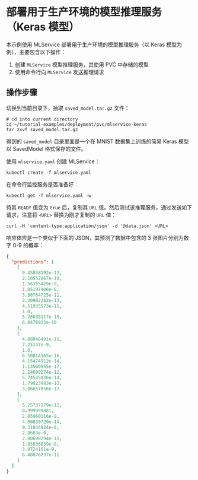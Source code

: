 # 部署用于生产环境的模型推理服务（Keras 模型）

本示例使用 MLService 部署用于生产环境的模型推理服务（以 Keras 模型为例），主要包含以下操作：

1. 创建 `MLService` 模型推理服务，其使用 PVC 中存储的模型
1. 使用命令行向 `MLService` 发送推理请求

## 操作步骤

切换到当前目录下，抽取 `saved_model.tar.gz` 文件：

```shell
# cd into current directory
cd ~/tutorial-examples/deployment/pvc/mlservice-keras
tar zxvf saved_model.tar.gz
```

得到的 `saved_model` 目录里面是一个在 MNIST 数据集上训练的简易 Keras 模型以 SavedModel 格式保存的文件。

使用 `mlservice.yaml` 创建 MLService：

```shell
kubectl create -f mlservice.yaml
```

在命令行监控服务是否准备好：

```shell
kubectl get -f mlservice.yaml -w
```

待其 `READY` 值变为 `true` 后，复制其 `URL` 值。然后测试该推理服务，通过发送如下请求，注意将 `<URL>` 替换为刚才复制的 `URL` 值：

```shell
curl -H 'content-type:application/json' -d '@data.json' <URL>
```

响应体应是一个类似于下面的 JSON，其预测了数据中包含的 3 张图片分别为数字 0-9 的概率：

```json
{
  "predictions": [
    [
      9.45858192e-13,
      2.10552867e-10,
      1.56355429e-9,
      1.05197406e-8,
      3.80764725e-11,
      2.20902262e-13,
      4.51935573e-15,
      1.0,
      5.78038117e-10,
      6.0478933e-10
    ],
    [
      4.08048491e-11,
      7.25147e-9,
      1.0,
      6.50814165e-16,
      4.15474912e-14,
      1.13560955e-17,
      2.24699274e-12,
      5.74545836e-14,
      1.79823983e-13,
      3.06657856e-17
    ],
    [
      5.25737179e-12,
      0.999999881,
      2.05960116e-9,
      4.00830729e-14,
      9.31844824e-8,
      2.8683e-9,
      2.80698294e-11,
      1.85036839e-8,
      3.0724161e-9,
      6.48676737e-11
    ]
  ]
}
```

